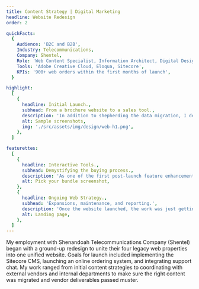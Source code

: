 ```yaml
---
title: Content Strategy | Digital Marketing
headline: Website Redesign
order: 2

quickFacts:
  {
    Audience: 'B2C and B2B',
    Industry: Telecommunications,
    Company: Shentel,
    Role: 'Web Content Specialist, Information Architect, Digital Designer',
    Tools: 'Adobe Creative Cloud, Eloqua, Sitecore',
    KPIs: '900+ web orders within the first months of launch',
  }

highlight:
  [
    {
      headline: Initial Launch.,
      subhead: From a brochure website to a sales tool.,
      description: 'In addition to shepherding the data migration, I developed all banner imagery and adapted print materials for use on the web. A year after launch, the company underwent an extensive rebranding. It fell on me to update the website theming and develop new graphics to emphasize the company’s goal of being a trusted and valued partner in the communities they served.',
      alt: Sample screenshots,
      img: './src/assets/img/design/web-h1.png',
    },
  ]

featurettes:
  [
    {
      headline: Interactive Tools.,
      subhead: Demystifying the buying process.,
      description: 'As one of the first post-launch feature enhancements of the website, I initiated, designed, and coded an interactive tool allowing users to quickly see their options by selecting services or sorting by monthly cost. Users could customize their options by adding or removing services before committing to the checkout process.',
      alt: Pick your bundle screenshot,
    },
    {
      headline: Ongoing Web Strategy.,
      subhead: 'Expansions, maintenance, and reporting.',
      description: 'Once the website launched, the work was just getting started. Daily maintenance and analytics reporting fell on my shoulders as I continued managing web initiatives - including implementing email and digital campaigns. Special projects included building a subsection promoting a new over-the-top cable device with a video player, FAQs, and other product specific resources.',
      alt: Landing page,
    },
  ]
---
```


My employment with Shenandoah Telecommunications Company (Shentel) began with a ground-up redesign to unite their four legacy web properties into one unified website. Goals for launch included implementing the Sitecore CMS, launching an online ordering system, and integrating support chat. My work ranged from initial content strategies to coordinating with external vendors and internal departments to make sure the right content was migrated and vendor deliverables passed muster.
